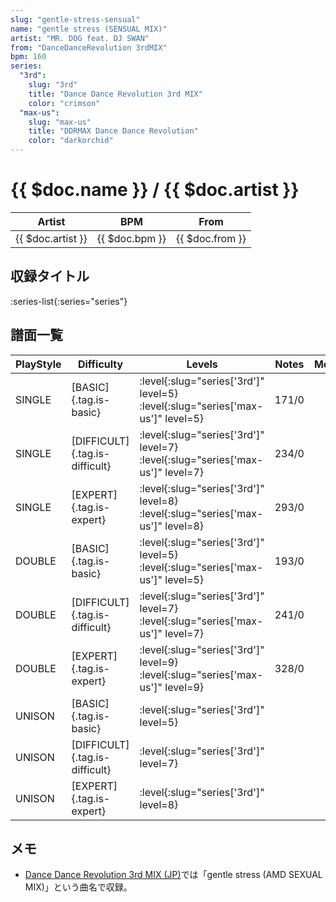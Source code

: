 ```yaml
---
slug: "gentle-stress-sensual"
name: "gentle stress (SENSUAL MIX)"
artist: "MR. DOG feat. DJ SWAN"
from: "DanceDanceRevolution 3rdMIX"
bpm: 160
series:
  "3rd":
    slug: "3rd"
    title: "Dance Dance Revolution 3rd MIX"
    color: "crimson"
  "max-us":
    slug: "max-us"
    title: "DDRMAX Dance Dance Revolution"
    color: "darkorchid"
---
```


# {{ $doc.name }} / {{ $doc.artist }}

|Artist|BPM|From|
|------|---|----|
|{{ $doc.artist }}|{{ $doc.bpm }}|{{ $doc.from }}|

## 収録タイトル

:series-list{:series="series"}

## 譜面一覧

|PlayStyle|Difficulty|Levels|Notes|Movie|
|---------|----------|------|-----|-----|
|SINGLE|[BASIC]{.tag.is-basic}|:level{:slug="series['3rd']" level=5} :level{:slug="series['max-us']" level=5}|171/0||
|SINGLE|[DIFFICULT]{.tag.is-difficult}|:level{:slug="series['3rd']" level=7} :level{:slug="series['max-us']" level=7}|234/0||
|SINGLE|[EXPERT]{.tag.is-expert}|:level{:slug="series['3rd']" level=8} :level{:slug="series['max-us']" level=8}|293/0||
|DOUBLE|[BASIC]{.tag.is-basic}|:level{:slug="series['3rd']" level=5} :level{:slug="series['max-us']" level=5}|193/0||
|DOUBLE|[DIFFICULT]{.tag.is-difficult}|:level{:slug="series['3rd']" level=7} :level{:slug="series['max-us']" level=7}|241/0||
|DOUBLE|[EXPERT]{.tag.is-expert}|:level{:slug="series['3rd']" level=9} :level{:slug="series['max-us']" level=9}|328/0||
|UNISON|[BASIC]{.tag.is-basic}|:level{:slug="series['3rd']" level=5}|||
|UNISON|[DIFFICULT]{.tag.is-difficult}|:level{:slug="series['3rd']" level=7}|||
|UNISON|[EXPERT]{.tag.is-expert}|:level{:slug="series['3rd']" level=8}|||

## メモ

- [Dance Dance Revolution 3rd MIX (JP)](/series/3rd/)では「gentle stress (AMD SEXUAL MIX)」という曲名で収録。
